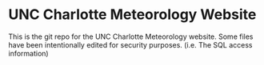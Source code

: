 # UNC Charlotte Meteorology Website
This is the git repo for the UNC Charlotte Meteorology website. Some files have been intentionally edited for security purposes. (i.e. The SQL access information) 
